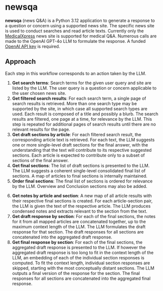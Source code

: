 # newsqa
**newsqa** (news Q&A) is a Python 3.12 application to generate a response to a question or concern using a supported news site. The specific news site is used to conduct searches and read article texts. Currently only the [MedicalXpress](https://medicalxpress.com/) news site is supported for medical Q&A. Numerous calls are made to the OpenAI GPT-4o LLM to formulate the response. A funded [OpenAI API key](https://platform.openai.com/api-keys) is required.

## Approach
Each step in this workflow corresponds to an action taken by the LLM.

1. **Get search terms**: Search terms for the given user query and site are listed by the LLM. The user query is a question or concern applicable to the user chosen news site.
2. **Get filtered search results**: For each search term, a single page of search results is retrieved. More than one search type may be supported by the site, in which case all supported search types are used. Each result is composed of a title and possibly a blurb. The search results are filtered, one page at a time, for relevance by the LLM. This step is repeated for additional pages of search results until there are no relevant results for the page.
3. **Get draft sections by article**: For each filtered search result, the corresponding article text is retrieved. For each text, the LLM suggests one or more single-level draft sections for the final answer, with the understanding that the text will contribute to its respective suggested sections. Each article is expected to contribute only to a subset of sections of the final answer.
4. **Get final sections**: The list of draft sections is presented to the LLM. The LLM suggests a coherent single-level consolidated final list of sections. A map of articles to final sections is internally maintained.
5. **Order final sections**: The final list of sections is ordered for relevance by the LLM. Overview and Conclusion sections may also be added.
<!-- 5. **Get articles by section**: For each of the final sections, the LLM is given the same full map as before. The LLM lists the subset of article results that can contribute to the final section. -->
6. **Get notes by article and section**: A new map of all article results with their respective final sections is created. For each article-section pair, the LLM is given the text of the respective article. The LLM produces condensed notes and extracts relevant to the section from the text.
7. **Get draft response by section**: For each of the final sections, the notes for it from all mapped articles are concatenated together, up to the maximum context length of the LLM. The LLM formulates the draft response for that section. The draft responses for all sections are concatenated into the aggregated draft response.
8. **Get final response by section**: For each of the final sections, the aggregated draft response is presented to the LLM. If however the aggregated draft response is too long to fit in the context length of the LLM, an embedding of each of the individual section responses is computed. To fit the context length, individual section responses are skipped, starting with the most conceptually distant sections. The LLM outputs a final version of the response for the section. The final responses for all sections are concatenated into the aggregated final response.
